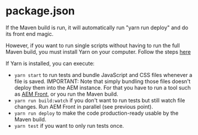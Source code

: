 # package.json

If the Maven build is run, it will automatically run "yarn run deploy" and do its front end magic.

However, if you want to run single scripts without having to run the full Maven build, you must install Yarn on your computer. Follow the steps [here](https://yarnpkg.com/en/docs/install)

If Yarn is installed, you can execute:

* `yarn start` to run tests and bundle JavaScript and CSS files whenever a file is saved. IMPORTANT: Note that simply bundling those files doesn't deploy them into the AEM instance. For that you have to run a tool such as [AEM Front](https://www.npmjs.com/package/aem-front), or you run the Maven build.
* `yarn run build:watch` if you don't want to run tests but still watch file changes. Run AEM Front in parallel (see previous point).
* `yarn run deploy` to make the code production-ready usable by the Maven build.
* `yarn test` if you want to only run tests once.

